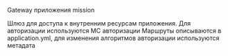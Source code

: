 Gateway приложения mission

Шлюз для доступа к внутренним ресурсам приложения.
Для авторизации используются МС авторизации
Маршруты описываются в application.yml, для изменения алгоритмов авторизации используются метадата